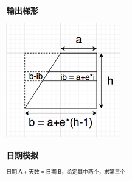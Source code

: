 ## 输出梯形
<img src="../images/simulation//output_trapezoid.png" width="300" height="300">

## 日期模拟
日期 A + 天数 = 日期 B，给定其中两个，求第三个
